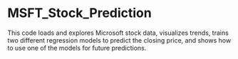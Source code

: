 # MSFT_Stock_Prediction
This code loads and explores Microsoft stock data, visualizes trends, trains two different regression models to predict the closing price, and shows how to use one of the models for future predictions.
